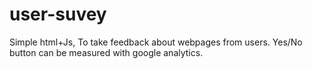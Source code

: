 # user-suvey
Simple html+Js, To take feedback about webpages from users. Yes/No button can be measured with google analytics.
